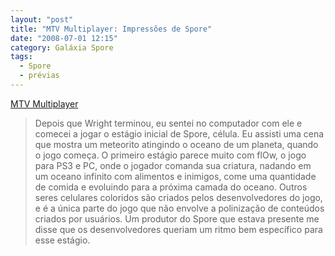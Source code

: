 ```yaml
---
layout: "post"
title: "MTV Multiplayer: Impressões de Spore"
date: "2008-07-01 12:15"
category: Galáxia Spore
tags:
  - Spore
  - prévias
---
```

[MTV Multiplayer](http://multiplayerblog.mtv.com/2008/07/01/spore-impressions-breakthrough/)

> Depois que Wright terminou, eu sentei no computador com ele e comecei a jogar o estágio inicial de Spore, célula. Eu assisti uma cena que mostra um meteorito atingindo o oceano de um planeta, quando o jogo começa. O primeiro estágio parece muito com flOw, o jogo para PS3 e PC, onde o jogador comanda sua criatura, nadando em um oceano infinito com alimentos e inimigos, come uma quantidade de comida e evoluindo para a próxima camada do oceano. Outros seres celulares coloridos são criados pelos desenvolvedores do jogo, e é a única parte do jogo que não envolve a polinização de conteúdos criados por usuários. Um produtor do Spore que estava presente me disse que os desenvolvedores queriam um ritmo bem específico para esse estágio.
